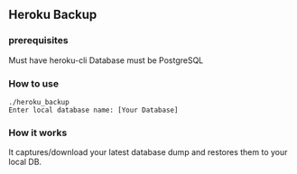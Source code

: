 ## Heroku Backup

### prerequisites

Must have heroku-cli
Database must be PostgreSQL

### How to use

```shell
./heroku_backup
Enter local database name: [Your Database]
```

### How it works

It captures/download your latest database dump and restores them to your local DB.
